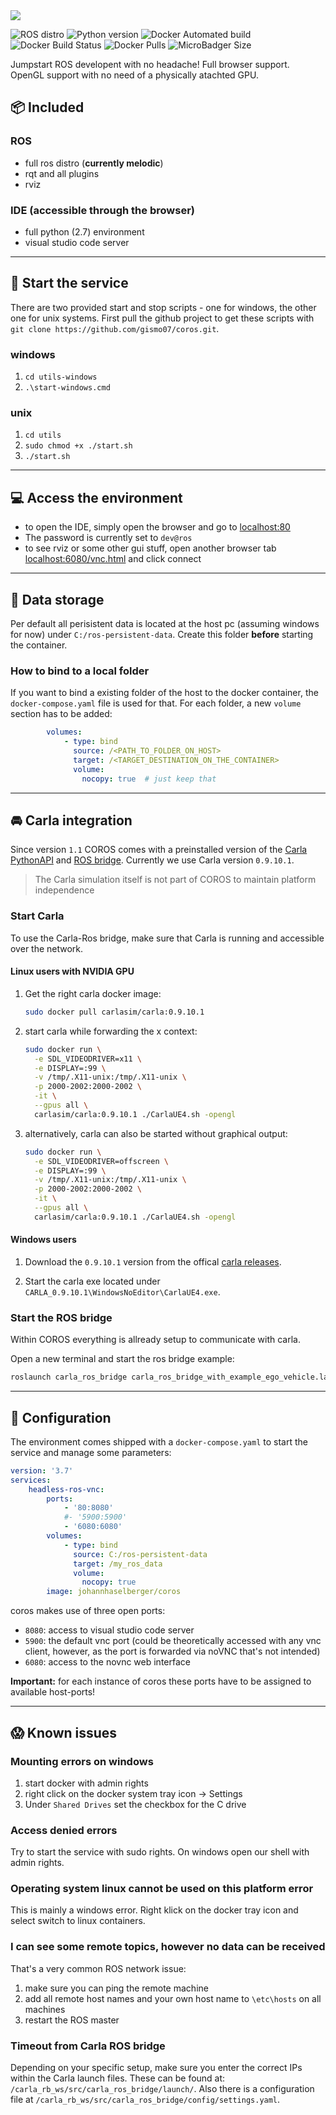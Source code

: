 <img src="https://raw.githubusercontent.com/gismo07/coros/master/assets/coros.png" />



![ROS distro](https://img.shields.io/badge/ROS-melodic-lightgrey?style=flat-square) ![Python version](https://img.shields.io/badge/Python-v2.7-lightgrey?style=flat-square) ![Docker Automated build](https://img.shields.io/docker/automated/johannhaselberger/coros?style=flat-square) ![Docker Build Status](https://img.shields.io/docker/cloud/build/johannhaselberger/coros?style=flat-square) ![Docker Pulls](https://img.shields.io/docker/pulls/johannhaselberger/coros?style=flat-square) ![MicroBadger Size](https://img.shields.io/microbadger/image-size/johannhaselberger/coros?style=flat-square)

Jumpstart ROS developent with no headache! Full browser support. OpenGL support with no need of a physically atachted GPU.

## 📦 Included

### ROS
 - full ros distro (**currently melodic**)
 - rqt and all plugins
 - rviz

### IDE (accessible  through the browser)
 - full python (2.7) environment
 - visual studio code server

 ___

## 🏃 Start the service
There are two provided start and stop scripts - one for windows, the other one for unix systems.
First pull the github project to get these scripts with `git clone https://github.com/gismo07/coros.git`.

### windows
 1. `cd utils-windows`
 2. `.\start-windows.cmd`

### unix
 1. `cd utils`
 2. `sudo chmod +x ./start.sh`
 2. `./start.sh`

___

 ## 💻 Access the environment
  - to open the IDE, simply open the browser and go to [localhost:80]()
  - The password is currently set to `dev@ros`
  - to see rviz or some other gui stuff, open another browser tab [localhost:6080/vnc.html]() and click connect

___

## 💾 Data storage
Per default all perisistent data is located at the host pc (assuming windows for now) under `C:/ros-persistent-data`. Create this folder **before** starting the container.

### How to bind to a local folder
If you want to bind a existing folder of the host to the docker container, the `docker-compose.yaml` file is used for that. For each folder, a new `volume` section has to be added:

```yaml
        volumes:
            - type: bind
              source: /<PATH_TO_FOLDER_ON_HOST>
              target: /<TARGET_DESTINATION_ON_THE_CONTAINER>
              volume:
                nocopy: true  # just keep that
```
___
## 🚘 Carla integration
Since version `1.1` COROS comes with a preinstalled version of the [Carla PythonAPI](https://carla.readthedocs.io/en/latest/python_api/) and [ROS bridge](https://github.com/carla-simulator/ros-bridge). Currently we use Carla version `0.9.10.1`.

> The Carla simulation itself is not part of COROS to maintain platform independence

### Start Carla
To use the Carla-Ros bridge, make sure that Carla is running and accessible over the network.

#### Linux users with NVIDIA GPU
1. Get the right carla docker image:
    ```bash
    sudo docker pull carlasim/carla:0.9.10.1
    ```
2. start carla while forwarding the x context:
    ```bash
    sudo docker run \
      -e SDL_VIDEODRIVER=x11 \
      -e DISPLAY=:99 \
      -v /tmp/.X11-unix:/tmp/.X11-unix \
      -p 2000-2002:2000-2002 \
      -it \
      --gpus all \
      carlasim/carla:0.9.10.1 ./CarlaUE4.sh -opengl
    ```

3. alternatively, carla can also be started without graphical output:
    ```bash
    sudo docker run \
      -e SDL_VIDEODRIVER=offscreen \
      -e DISPLAY=:99 \
      -v /tmp/.X11-unix:/tmp/.X11-unix \
      -p 2000-2002:2000-2002 \
      -it \
      --gpus all \
      carlasim/carla:0.9.10.1 ./CarlaUE4.sh -opengl
    ```

#### Windows users
1. Download the `0.9.10.1` version from the offical [carla releases](https://github.com/carla-simulator/carla/releases/tag/0.9.10.1).

2. Start the carla exe located under `CARLA_0.9.10.1\WindowsNoEditor\CarlaUE4.exe`.

### Start the ROS bridge
Within COROS everything is allready setup to communicate with carla.

Open a new terminal and start the ros bridge example:
```bash
roslaunch carla_ros_bridge carla_ros_bridge_with_example_ego_vehicle.launch
```
___

## 🔧 Configuration
The environment comes shipped with a `docker-compose.yaml` to start the service and manage some parameters:

```yaml
version: '3.7'
services:
    headless-ros-vnc:
        ports:
            - '80:8080'
            #- '5900:5900'
            - '6080:6080'
        volumes:
            - type: bind
              source: C:/ros-persistent-data
              target: /my_ros_data
              volume:
                nocopy: true
        image: johannhaselberger/coros
```

coros makes use of three open ports:
 - `8080`: access to visual studio code server
 - `5900`: the default vnc port (could be theoretically accessed with any vnc client, however, as the port is forwarded via noVNC that's not intended)
 - `6080`: access to the novnc web interface

 **Important:** for each instance of coros these ports have to be assigned to available host-ports!

____
## 😱 Known issues

### Mounting errors on windows
 1. start docker with admin rights
 2. right click on the docker system tray icon -> Settings
 3. Under `Shared Drives` set the checkbox for the C drive
 
### Access denied errors
Try to start the service with sudo rights. On windows open our shell with admin rights.

### Operating system linux cannot be used on this platform error
This is mainly a windows error. Right klick on the docker tray icon and select switch to linux containers.

### I can see some remote topics, however no data can be received
That's a very common ROS network issue:
 1. make sure you can ping the remote machine
 2. add all remote host names and your own host name to `\etc\hosts` on all machines
 3. restart the ROS master

### Timeout from Carla ROS bridge
Depending on your specific setup, make sure you enter the correct IPs within the Carla launch files. These can be found at: `/carla_rb_ws/src/carla_ros_bridge/launch/`. Also there is a configuration file at `/carla_rb_ws/src/carla_ros_bridge/config/settings.yaml`.
